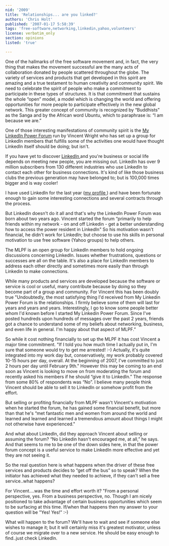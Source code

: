 ```yaml
---
nid: '2009'
title: 'Relationships... are you linked?'
authors: 'Chris Holt'
published: '2007-01-17 5:58:39'
tags: 'free-software,networking,linkedin,yahoo,volunteers'
license: verbatim_only
section: opinions
listed: 'true'

---
```

One of the hallmarks of the free software movement and, in fact, the very thing that makes the movement successful are the many acts of collaboration donated by people scattered throughout the globe. The variety of services and products that get developed in this spirit are amazing and a true testament to human creativity and community spirit. We need to celebrate the spirit of people who make a commitment to participate in these types of structures. It is that commitment that sustains the whole “open” model, a model which is changing the world and offering opportunities for more people to participate effectively in the new global network. This greater concept of community is recognized by  “Buddhists” as the Sanga and by the African word Ubuntu, which to paraphrase is: “I am because we are.”

One of those interesting manifestations of community spirit is the [ My LinkedIn Power Forum](http://tech.groups.yahoo.com/group/MyLinkedinPowerForum) run by Vincent Wright who has set up a group for LinkedIn members that fulfills some of the activities one would have thought LinkedIn itself should be doing; but isn't. 

If you have yet to discover [ LinkedIn ](http://www.linkedin.com) and you're business or social life depends on meeting new people, you are missing out. LinkedIn has over 9 million subscribers from 130 different industries who use LinkedIn to contact each other for business connections. It's kind of like those business clubs the previous generation may have belonged to; but is 100,000 times bigger and is way cooler!

I have used LinkedIn for the last year ([my profile ](http://www.linkedin.com/in/chrisholt) ) and have been fortunate enough to gain some interesting connections and several contracts through the process. 

But LinkedIn doesn't do it all and that's why the LinkedIn Power Forum was born about two years ago. Vincent started the forum “primarily to help friends within my network - on and off Linkedin - get a better understanding how to access the power resident in LinkedIn" So his motivation wasn't financial, he didn't work for LinkedIn; but choose to use his skills in personal motivation to use free software (Yahoo groups) to help others.

The MLPF is an open group for LinkedIn members to hold ongoing discussions concerning LinkedIn. Issues whether frustrations, questions or successes are all on the table. It's also a place for LinkedIn members to address each other directly and sometimes more easily than through Linkedin to make connections. 

While many products and services are developed because the software or service is cool or useful,  many contribute because by doing so they become part of a group and community. For Vincent this has been doubly true "Undoubtedly, the most satisfying thing I'd received from My Linkedin Power Forum is the relationships. I firmly believe some of them will last for years and years and years. Interestingly, I go to know some people better whom I'd known before I started My Linkedin Power Forum. Since I've posted hundreds upon hundreds of messages over the past 2 years, friends got a chance to understand some of my beliefs about networking, business, and even life in general. I'm happy about that aspect of MLPF.”

So while it cost nothing financially to set up the MLPF it has cost Vincent a major time commitment. "If I told you how much time I actually put in, I'm sure that someone would try to get me arrested! :-) Actually, it's quite integrated into my work day but, conservatively, my work probably covered 10-15 hours per day, overall. At the beginning of 2007, I've committed to just 2 hours per day until February 9th."  However this may be coming to an end soon as Vincent is looking to move on from moderating the forum and recently asked his members if he should “give it to LinkedIn.” The  response from some 80% of respondents was “No”. I believe many people think Vincent should be able to sell it to LinkedIn or somehow profit from the effort. 

But selling or profiting financially from MLPF wasn't Vincent's motivation when he started the forum, he has gained some financial benefit, but more than that he's “met fantastic men and women from around the world and learned and learned and learned a tremendous amount about things I might not otherwise have experienced."

And what about LinkedIn, did they approach Vincent about selling or assuming the forum? “No Linkedin hasn't encouraged me, at all,” he says. And that seems to me to be one of the down sides here, in that the power forum concept is a useful service to make LinkedIn more effective and yet they are not seeing it.

So the real question here is what happens when the driver of these free services and products decides to “get off the bus” so to speak?  When the initiator has achieved what they needed to achieve, if they can't sell a free service..what happens? 

For Vincent....was the time and effort worth it?  "From a personal perspective, yes. From a business perspective, no. Though I am nicely positioned to take advantage of certain business opportunities which seem to be surfacing at this time. If/when that happens then my answer to your question will be "Yes! Yes!" :-) 

What will happen to the forum? We'll have to wait and see if someone else wishes to manage it; but it will certainly miss it's greatest motivator, unless of course we migrate over to a new service. He should be easy enough to find..just check LinkedIn.

